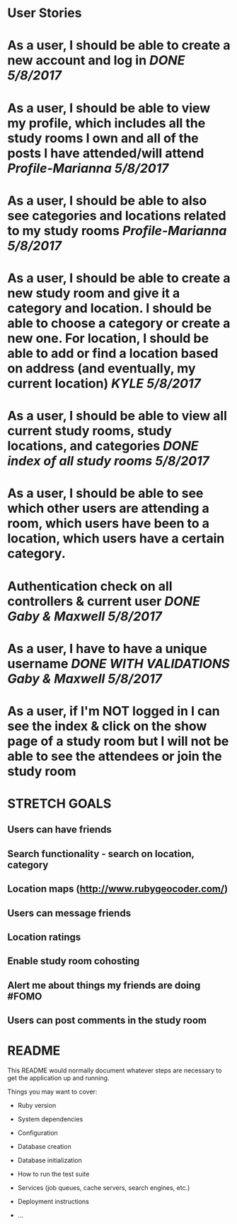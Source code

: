 
# User Stories

# As a user, I should be able to create a new account and log in *DONE 5/8/2017*
# As a user, I should be able to view my profile, which includes all the study rooms I own and all of the posts I have attended/will attend *Profile-Marianna 5/8/2017*
# As a user, I should be able to also see categories and locations related to my study rooms *Profile-Marianna 5/8/2017*
# As a user, I should be able to create a new study room and give it a category and location.  I should be able to choose a category or create a new one.  For location, I should be able to add or find a location based on address (and eventually, my current location) *KYLE 5/8/2017*
# As a user, I should be able to view all current study rooms, study locations, and categories *DONE index of all study rooms 5/8/2017*
# As a user, I should be able to see which other users are attending a room, which users have been to a location, which users have a certain category.
# Authentication check on all controllers & current user *DONE Gaby & Maxwell 5/8/2017*
# As a user, I have to have a unique username *DONE WITH VALIDATIONS Gaby & Maxwell 5/8/2017*
# As a user, if I'm NOT logged in I can see the index & click on the show page of a study room but I will not be able to see the attendees or join the study room

# STRETCH GOALS
## Users can have friends
## Search functionality - search on location, category
## Location maps (http://www.rubygeocoder.com/)
## Users can message friends
## Location ratings
## Enable study room cohosting
## Alert me about things my friends are doing #FOMO
## Users can post comments in the study room


# README

This README would normally document whatever steps are necessary to get the
application up and running.

Things you may want to cover:

* Ruby version

* System dependencies

* Configuration

* Database creation

* Database initialization

* How to run the test suite

* Services (job queues, cache servers, search engines, etc.)

* Deployment instructions

* ...
